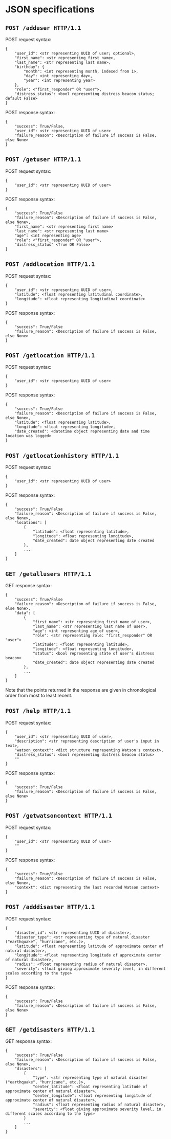 # JSON specifications

## `POST /adduser HTTP/1.1`

POST request syntax:
```
{
    "user_id": <str representing UUID of user; optional>,
    "first_name": <str representing first name>,
    "last_name": <str representing last name>,
    "birthday": {
        "month": <int representing month, indexed from 1>,
        "day": <int representing day>,
        "year": <int representing year>
    },
    "role": <"first_responder" OR "user">,
    "distress_status": <bool representing distress beacon status; default False>
}
```

POST response syntax:
```
{
    "success": True/False,
    "user_id": <str representing UUID of user>
    "failure_reason": <Description of failure if success is False, else None>
}
```

## `POST /getuser HTTP/1.1`

POST request syntax:
```
{
    "user_id": <str representing UUID of user>
}
```

POST response syntax:
```
{
    "success": True/False
    "failure_reason": <Description of failure if success is False, else None>,
    "first_name": <str representing first name>
    "last_name": <str representing last name>
    "age": <int representing age>
    "role": <"first_responder" OR "user">,
    "distress_status" <True OR False>
}
```

## `POST /addlocation HTTP/1.1`

POST request syntax:
```
{
    "user_id": <str representing UUID of user>,
    "latitude": <float representing latitudinal coordinate>,
    "longitude": <float representing longitudinal coordinate>
}
```

POST response syntax:
```
{
    "success": True/False
    "failure_reason": <Description of failure if success is False, else None>
}
```

## `POST /getlocation HTTP/1.1`

POST request syntax:
```
{
    "user_id": <str representing UUID of user>
}
```

POST response syntax:
```
{
    "success": True/False
    "failure_reason": <Description of failure if success is False, else None>,
    "latitude": <float representing latitude>,
    "longitude": <float representing longitude>,
    "date_created": <datetime object representing date and time location was logged>
}
```

## `POST /getlocationhistory HTTP/1.1`

POST request syntax:
```
{
    "user_id": <str representing UUID of user>
}
```

POST response syntax:
```
{
    "success": True/False
    "failure_reason": <Description of failure if success is False, else None>,
    "locations": [
        {
            "latitude": <float representing latitude>,
            "longitude": <float representing longitude>,
            "date_created": date object representing date created
        },
        ...
    ]
}
```

## `GET /getallusers HTTP/1.1`

GET response syntax:
```
{
    "success": True/False
    "failure_reason": <Description of failure if success is False, else None>,
    "data": [
        {
            "first_name": <str representing first name of user>,
            "last_name": <str representing last name of user>,
            "age": <int representing age of user>,
            "role": <str representing role: "first_responder" OR "user">
            "latitude": <float representing latitude>,
            "longitude": <float representing longitude>,
            "status": <bool representing state of user's distress beacon>
            "date_created": date object representing date created
        },
        ...
    ]
}
```

Note that the points returned in the response are given in chronological order from most to least recent.

## `POST /help HTTP/1.1`

POST request syntax:
```
{
    "user_id": <str representing UUID of user>,
    "description": <str representing description of user's input in text>,
    "watson_context": <dict structure representing Watson's context>,
    "distress_status": <bool representing distress beacon status>
    ""
}
```

POST response syntax:
```
{
    "success": True/False
    "failure_reason": <Description of failure if success is False, else None>
}
```

## `POST /getwatsoncontext HTTP/1.1`

POST request syntax:
```
{
    "user_id": <str representing UUID of user>
    ""
}
```

POST response syntax:
```
{
    "success": True/False
    "failure_reason": <Description of failure if success is False, else None>,
    "context": <dict representing the last recorded Watson context>
}
```

## `POST /adddisaster HTTP/1.1`

POST request syntax:
```
{
    "disaster_id": <str representing UUID of disaster>,
    "disaster_type": <str representing type of natural disaster ("earthquake", "hurricane", etc.)>,
    "latitude": <float representing latitude of approximate center of natural disaster>,
    "longitude": <float representing longitude of approximate center of natural disaster>,
    "radius": <float representing radius of natural disaster>,
    "severity": <float giving approximate severity level, in different scales according to the type>
}
```

POST response syntax:
```
{
    "success": True/False
    "failure_reason": <Description of failure if success is False, else None>
}
```

## `GET /getdisasters HTTP/1.1`

GET response syntax:
```
{
    "success": True/False
    "failure_reason": <Description of failure if success is False, else None>,
    "disasters": [
        {
            "type": <str representing type of natural disaster ("earthquake", "hurricane", etc.)>,
            "center_latitude": <float representing latitude of approximate center of natural disaster>,
            "center_longitude": <float representing longitude of approximate center of natural disaster>,
            "radius": <float representing radius of natural disaster>,
            "severity": <float giving approximate severity level, in different scales according to the type>
        }
        ...
    ]
}
```
